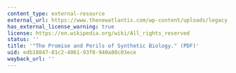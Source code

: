 ```yaml
---
content_type: external-resource
external_url: https://www.thenewatlantis.com/wp-content/uploads/legacy-pdfs/TNA12-TuckerZilinskas.pdf
has_external_license_warning: true
license: https://en.wikipedia.org/wiki/All_rights_reserved
status: ''
title: '"The Promise and Perils of Synthetic Biology." (PDF)'
uid: edb18847-81c2-4061-93f8-940a80c03ece
wayback_url: ''
---
```

